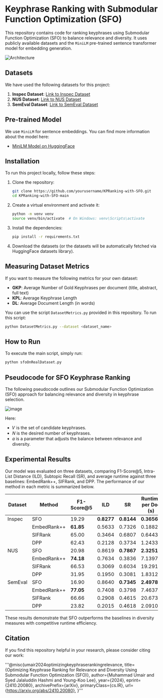 # Keyphrase Ranking with Submodular Function Optimization (SFO)

This repository contains code for ranking keyphrases using Submodular Function Optimization (SFO) to balance relevance and diversity. It uses publicly available datasets and the `MiniLM` pre-trained sentence transformer model for embedding generation.

![Architecture](https://github.com/user-attachments/assets/1c6d6720-cbc7-41a0-a28c-3cf7b1cb936b)



## Datasets

We have used the following datasets for this project:

1. **Inspec Dataset**: [Link to Inspec Dataset](https://huggingface.co/datasets/memray/inspec/viewer/default/test?row=2)
2. **NUS Dataset**: [Link to NUS Dataset](https://huggingface.co/datasets/memray/nus/viewer/default/test)
3. **SemEval Dataset**: [Link to SemEval Dataset](https://huggingface.co/datasets/memray/semeval/viewer/default/test)

## Pre-trained Model

We use `MiniLM` for sentence embeddings. You can find more information about the model here:

- [MiniLM Model on HuggingFace](https://huggingface.co/sentence-transformers/all-MiniLM-L6-v2)

## Installation

To run this project locally, follow these steps:

1. Clone the repository:

    ```bash
    git clone https://github.com/yourusername/KPRanking-with-SFO.git
    cd KPRanking-with-SFO-main
    ```

2. Create a virtual environment and activate it:

    ```bash
    python -m venv venv
    source venv/bin/activate  # On Windows: venv\Scripts\activate
    ```

3. Install the dependencies:

    ```bash
    pip install -r requirements.txt
    ```

4. Download the datasets (or the datasets will be automatically fetched via HuggingFace datasets library).

## Measuring Dataset Metrics

If you want to measure the following metrics for your own dataset:

- **GKP**: Average Number of Gold Keyphrases per document (title, abstract, full text)
- **KPL**: Average Keyphrase Length
- **DL**: Average Document Length (in words)

You can use the script `DatasetMetrics.py` provided in this repository. To run this script:

```bash
python DatasetMetrics.py --dataset <dataset_name>
```

## How to Run

To execute the main script, simply run:

```bash
python sfoOnRealDataset.py
```

## Pseudocode for SFO Keyphrase Ranking

The following pseudocode outlines our Submodular Function Optimization (SFO) approach for balancing relevance and diversity in keyphrase selection.

![image](https://github.com/user-attachments/assets/64ef3be6-7296-4d1e-b362-c40db44cc91b)

Here:
- 𝑉 is the set of candidate keyphrases.
- 𝑁 is the desired number of keyphrases.
- 𝛼 is a parameter that adjusts the balance between relevance and diversity.

## Experimental Results

Our model was evaluated on three datasets, comparing F1-Score@5, Intra-List Distance (ILD), Subtopic Recall (SR), and average runtime against three baselines: EmbedRank++, SIFRank, and DPP. The performance of our method in each metric is summarized below.

| Dataset  | Method        | F1-Score@5 | ILD   | SR    | Runtime per Doc (s) |
|----------|---------------|------------|-------|-------|----------------------|
| Inspec   | SFO       | 19.29  | **0.8277**  | **0.8144**  | **0.3656**              |
|          | EmbedRank++   | **61.85**      | 0.5633  | 0.7326  | 0.1882              |
|          | SIFRank       | 65.00      | 0.3464  | 0.6807  | 0.6443              |
|          | DPP           | 62.43      | 0.2128  | 0.3734  | 1.2433              |
| NUS      | SFO       | 20.98  | 0.8619  | **0.7867**  | **2.3251**              |
|          | EmbedRank++   | **74.18**      | 0.7634  | 0.3836  | 7.1397              |
|          | SIFRank       | 66.53      | 0.3069  | 0.6034  | 19.2913             |
|          | DPP           | 31.95      | 0.1950  | 0.3081  | 1.8312              |
| SemEval  | SFO       | 16.90  | 0.8640  | **0.7345**  | **2.4978**              |
|          | EmbedRank++   | **77.05**      | 0.7408  | 0.3798  | 7.4637              |
|          | SIFRank       | 66.66      | 0.2908  | 0.4615  | 20.6732             |
|          | DPP           | 23.82      | 0.2015  | 0.4618  | 2.0910              |


These results demonstrate that SFO outperforms the baselines in diversity measures with competitive runtime efficiency.

## Citation

If you find this repository helpful in your research, please consider citing our work:

'''@misc{umair2024optimizingkeyphraserankingrelevance,
      title={Optimizing Keyphrase Ranking for Relevance and Diversity Using Submodular Function Optimization (SFO)}, 
      author={Muhammad Umair and Syed Jalaluddin Hashmi and Young-Koo Lee},
      year={2024},
      eprint={2410.20080},
      archivePrefix={arXiv},
      primaryClass={cs.IR},
      url={https://arxiv.org/abs/2410.20080}, 
}'''

